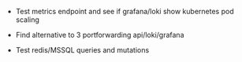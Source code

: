 - Test metrics endpoint and see if grafana/loki show kubernetes pod scaling

- Find alternative to 3 portforwarding api/loki/grafana

- Test redis/MSSQL queries and mutations
